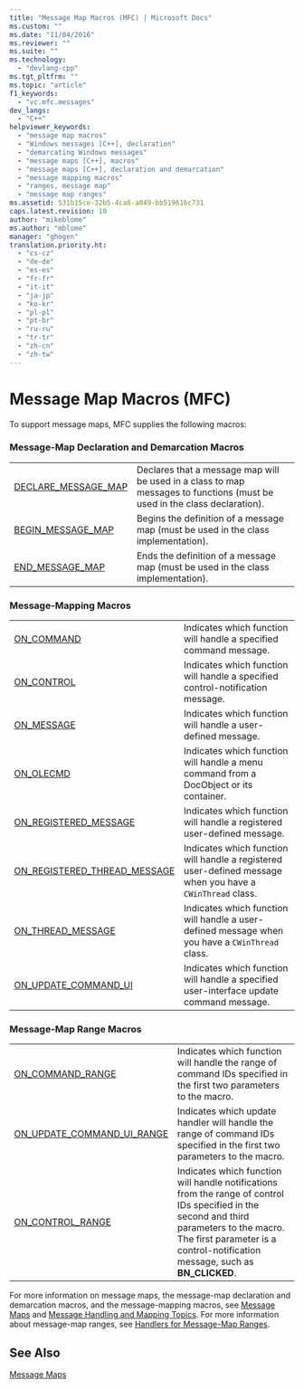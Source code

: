 ```yaml
---
title: "Message Map Macros (MFC) | Microsoft Docs"
ms.custom: ""
ms.date: "11/04/2016"
ms.reviewer: ""
ms.suite: ""
ms.technology: 
  - "devlang-cpp"
ms.tgt_pltfrm: ""
ms.topic: "article"
f1_keywords: 
  - "vc.mfc.messages"
dev_langs: 
  - "C++"
helpviewer_keywords: 
  - "message map macros"
  - "Windows messages [C++], declaration"
  - "demarcating Windows messages"
  - "message maps [C++], macros"
  - "message maps [C++], declaration and demarcation"
  - "message mapping macros"
  - "ranges, message map"
  - "message map ranges"
ms.assetid: 531b15ce-32b5-4ca0-a849-bb519616c731
caps.latest.revision: 10
author: "mikeblome"
ms.author: "mblome"
manager: "ghogen"
translation.priority.ht: 
  - "cs-cz"
  - "de-de"
  - "es-es"
  - "fr-fr"
  - "it-it"
  - "ja-jp"
  - "ko-kr"
  - "pl-pl"
  - "pt-br"
  - "ru-ru"
  - "tr-tr"
  - "zh-cn"
  - "zh-tw"
---
```

# Message Map Macros (MFC)
To support message maps, MFC supplies the following macros:  
  
### Message-Map Declaration and Demarcation Macros  
  
|||  
|-|-|  
|[DECLARE_MESSAGE_MAP](http://msdn.microsoft.com/library/c225e7e0-a81b-495c-97f9-3e0aa1f65036)|Declares that a message map will be used in a class to map messages to functions (must be used in the class declaration).|  
|[BEGIN_MESSAGE_MAP](http://msdn.microsoft.com/library/d9201e18-04e0-4639-9810-f15768627fc2)|Begins the definition of a message map (must be used in the class implementation).|  
|[END_MESSAGE_MAP](http://msdn.microsoft.com/library/40f611f1-a3b4-4097-b683-091bf7cfab8b)|Ends the definition of a message map (must be used in the class implementation).|  
  
### Message-Mapping Macros  
  
|||  
|-|-|  
|[ON_COMMAND](http://msdn.microsoft.com/library/f24f8bda-2cf4-49d5-aa3d-6f2e6bb003f2)|Indicates which function will handle a specified command message.|  
|[ON_CONTROL](http://msdn.microsoft.com/library/2cb7ebdf-296b-4606-b191-3449835003db)|Indicates which function will handle a specified control-notification message.|  
|[ON_MESSAGE](http://msdn.microsoft.com/library/e2faeb13-9f6e-4c0d-9f6d-b2e141a0db1e)|Indicates which function will handle a user-defined message.|  
|[ON_OLECMD](http://msdn.microsoft.com/library/6c86327c-3d48-42ac-9dae-e0ccd3a81793)|Indicates which function will handle a menu command from a DocObject or its container.|  
|[ON_REGISTERED_MESSAGE](http://msdn.microsoft.com/library/93c1c068-ae8c-4e04-8a60-a603800ab57d)|Indicates which function will handle a registered user-defined message.|  
|[ON_REGISTERED_THREAD_MESSAGE](http://msdn.microsoft.com/library/3f598bc2-b2f0-410f-8ba0-7714502170f3)|Indicates which function will handle a registered user-defined message when you have a `CWinThread` class.|  
|[ON_THREAD_MESSAGE](http://msdn.microsoft.com/library/f718f47a-d5b1-4514-914b-e3fe2d919003)|Indicates which function will handle a user-defined message when you have a `CWinThread` class.|  
|[ON_UPDATE_COMMAND_UI](http://msdn.microsoft.com/library/c4de3c21-2d2e-4b89-a4ce-d0c0e2d9edc4)|Indicates which function will handle a specified user-interface update command message.|  
  
### Message-Map Range Macros  
  
|||  
|-|-|  
|[ON_COMMAND_RANGE](http://msdn.microsoft.com/library/c52719fc-dd6e-48c9-af79-383f48d608e0)|Indicates which function will handle the range of command IDs specified in the first two parameters to the macro.|  
|[ON_UPDATE_COMMAND_UI_RANGE](http://msdn.microsoft.com/library/b7105bf1-44ad-4b00-b947-31478f964729)|Indicates which update handler will handle the range of command IDs specified in the first two parameters to the macro.|  
|[ON_CONTROL_RANGE](http://msdn.microsoft.com/library/46f0e1bb-569b-4b8b-9b80-89701d1cd7fd)|Indicates which function will handle notifications from the range of control IDs specified in the second and third parameters to the macro. The first parameter is a control-notification message, such as **BN_CLICKED**.|  
  
 For more information on message maps, the message-map declaration and demarcation macros, and the message-mapping macros, see [Message Maps](../../mfc/reference/message-maps-mfc.md) and [Message Handling and Mapping Topics](../../mfc/message-handling-and-mapping.md). For more information about message-map ranges, see [Handlers for Message-Map Ranges](../../mfc/handlers-for-message-map-ranges.md).  
  
## See Also  
 [Message Maps](../../mfc/reference/message-maps-mfc.md)


